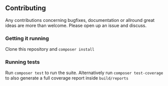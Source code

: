 ## Contributing
Any contributions concerning bugfixes, documentation or allround great ideas are more than welcome. Please open up an issue and discuss.

### Getting it running
Clone this repository and `composer install`

### Running tests
Run `composer test` to run the suite. Alternatively run `composer test-coverage` to also generate a full coverage report inside `build/reports`
